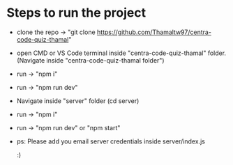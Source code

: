 # Steps to run the project

- clone the repo -> "git clone https://github.com/Thamaltw97/centra-code-quiz-thamal"
- open CMD or VS Code terminal inside "centra-code-quiz-thamal" folder. (Navigate inside "centra-code-quiz-thamal folder")
- run -> "npm i"
- run -> "npm run dev"
- Navigate inside "server" folder (cd server)
- run -> "npm i"
- run -> "npm run dev" or "npm start"

- ps: Please add you email server credentials inside server/index.js

  :)
